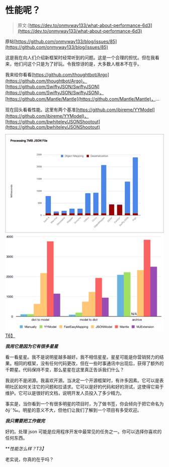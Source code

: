# 性能呢？

> 原文:[https://dev.to/onmyway133/what-about-performance-6d3](https://dev.to/onmyway133/what-about-performance-6d3)

原帖[https://github.com/onmyway133/blog/issues/85](https://github.com/onmyway133/blog/issues/85)

这是我在向人们介绍新框架时经常听到的问题。这是一个合理的担忧。但在我看来，他们问这个只是为了好玩。令我惊讶的是，大多数人根本不在乎。

我来给你看看[https://github.com/thoughtbot/Argo](https://github.com/thoughtbot/Argo)，[https://github.com/SwiftyJSON/SwiftyJSON](https://github.com/SwiftyJSON/SwiftyJSON)，[https://github.com/Mantle/Mantle](https://github.com/Mantle/Mantle)，...

现在回头看看性能。这里有两个基准[https://github.com/ibireme/YYModel](https://github.com/ibireme/YYModel)，[https://github.com/bwhiteley/JSONShootout](https://github.com/bwhiteley/JSONShootout)

[![](img/a4ac8aecd315ce4d5b3215f138de1346.png)](https://res.cloudinary.com/practicaldev/image/fetch/s--3qP0SsnU--/c_limit%2Cf_auto%2Cfl_progressive%2Cq_auto%2Cw_880/https://raw.githubusercontent.com/bwhiteley/JSONShootout/mastimg/performance.png)
[![](img/db42a02ee6011670fe67fb49a98b150e.png)T6】](https://camo.githubusercontent.com/73e6774154cfe8652b61f62e8ea32cac48969033/68747470733a2f2f7261772e6769746875622e636f6d2f69626972656d652f59594d6f64656c2f6d61737465722f42656e63686d61726b2f526573756c742e706e67)

***我用它是因为它有很多星星***

看一看星星。我不是说明星越多越好。我不相信星星。星星可能是你营销努力的结果。相同的框架，没有任何代码更改，但在一些时事通讯中出现后，获得了额外的千颗星。代码保持不变，那么星星在这里真正告诉我们什么？

我说的不是闭源。我喜欢开源。当决定一个开源框架时，有许多因素。它可以是表明社区如何关注它的问题和拉请求。它可以是好的代码和好的测试，这使得它易于维护。它可以是很好的文档，说明开发人员投入了多少精力。

事实是，当你看到一个有很多明星的项目时，为了做书签，你会倾向于把它命名为ðÿ˜‰。明星的意义不大，但他们让我们了解到一个项目有多受欢迎。

***我只需要把工作做完***

好的。处理 json 可能是应用程序开发中最常见的任务之一。你可以选择你喜欢的任何东西。

***性能怎么样？*T3】**

老实说，你真的在乎吗？